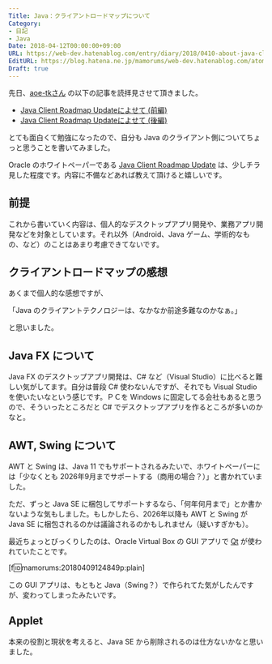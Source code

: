 ```yaml
---
Title: Java：クライアントロードマップについて
Category:
- 日記
- Java
Date: 2018-04-12T00:00:00+09:00
URL: https://web-dev.hatenablog.com/entry/diary/2018/0410-about-java-client-roadmap
EditURL: https://blog.hatena.ne.jp/mamorums/web-dev.hatenablog.com/atom/entry/17391345971633563297
Draft: true
---
```


先日、[aoe-tkさん](http://aoe-tk.hatenablog.com/about) の以下の記事を読拝見させて頂きました。

- [Java Client Roadmap Updateによせて (前編)](http://aoe-tk.hatenablog.com/entry/2018/03/11/203708)
- [Java Client Roadmap Updateによせて (後編)](http://aoe-tk.hatenablog.com/entry/2018/03/18/185144)

とても面白くて勉強になったので、自分も Java のクライアント側についてちょっと思うことを書いてみました。

Oracle のホワイトペーパーである [Java Client Roadmap Update](http://www.oracle.com/technetwork/java/javase/javaclientroadmapupdate2018mar-4414431.pdf) は、少しチラ見した程度です。内容に不備などあれば教えて頂けると嬉しいです。


## 前提
これから書いていく内容は、個人的なデスクトップアプリ開発や、業務アプリ開発などを対象としています。それ以外（Android、Java ゲーム、学術的なもの、など）のことはあまり考慮できてないです。


## クライアントロードマップの感想
あくまで個人的な感想ですが、

「Java のクライアントテクノロジーは、なかなか前途多難なのかなぁ。」

と思いました。


## Java FX について
Java FX のデスクトップアプリ開発は、C# など（Visual Studio）に比べると難しい気がしてます。自分は普段 C# 使わないんですが、それでも Visual Studio を使いたいなという感じです。ＰＣを Windows に固定してる会社もあると思うので、そういったところだと C# でデスクトップアプリを作るところが多いのかなと。


## AWT, Swing について
AWT と Swing は、Java 11 でもサポートされるみたいで、ホワイトペーパーには「少なくとも 2026年9月までサポートする（商用の場合？）」と書かれていました。

ただ、ずっと Java SE に梱包してサポートするなら、「何年何月まで」とか書かないような気もしました。もしかしたら、2026年以降も AWT と Swing が Java SE に梱包されるのかは議論されるのかもしれません（疑いすぎかも）。

最近ちょっとびっくりしたのは、Oracle Virtual Box の GUI アプリで [Qt](https://ja.wikipedia.org/wiki/Qt) が使われていたことです。

[f:id:mamorums:20180409124849p:plain]

この GUI アプリは、もともと Java（Swing？）で作られてた気がしたんですが、変わってしまったみたいです。


## Applet
本来の役割と現状を考えると、Java SE から削除されるのは仕方ないかなと思いました。

